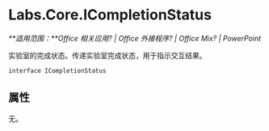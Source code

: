 
# <a name="labs.core.icompletionstatus"></a>Labs.Core.ICompletionStatus

 _**适用范围：**Office 相关应用? | Office 外接程序? | Office Mix? | PowerPoint_

实验室的完成状态。传递实验室完成状态，用于指示交互结果。

```
interface ICompletionStatus
```


## <a name="properties"></a>属性

无。

